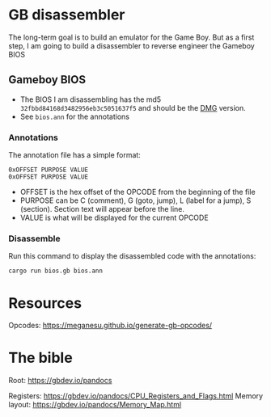 # GB disassembler

The long-term goal is to build an emulator for the Game Boy. But as a first step, I am going to build a disassembler to reverse engineer the Gameboy BIOS

## Gameboy BIOS

- The BIOS I am disassembling has the md5 `32fbbd84168d3482956eb3c5051637f5` and should be the [DMG](https://gbdev.io/pandocs/Power_Up_Sequence.html) version.
- See `bios.ann` for the annotations

### Annotations

The annotation file has a simple format:

```
0xOFFSET PURPOSE VALUE
0xOFFSET PURPOSE VALUE
```

- OFFSET is the hex offset of the OPCODE from the beginning of the file
- PURPOSE can be C (comment), G (goto, jump), L (label for a jump), S (section). Section text will appear before the line.
- VALUE is what will be displayed for the current OPCODE
 
### Disassemble

Run this command to display the disassembled code with the annotations:

```shell
cargo run bios.gb bios.ann
```

# Resources

Opcodes: https://meganesu.github.io/generate-gb-opcodes/

# The bible

Root: https://gbdev.io/pandocs

Registers: https://gbdev.io/pandocs/CPU_Registers_and_Flags.html
Memory layout: https://gbdev.io/pandocs/Memory_Map.html
